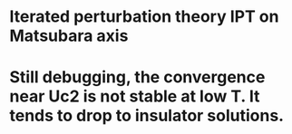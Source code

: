 # Iterated perturbation theory IPT on Matsubara axis
# Still debugging, the convergence near Uc2 is not stable at low T. It tends to drop to insulator solutions.
